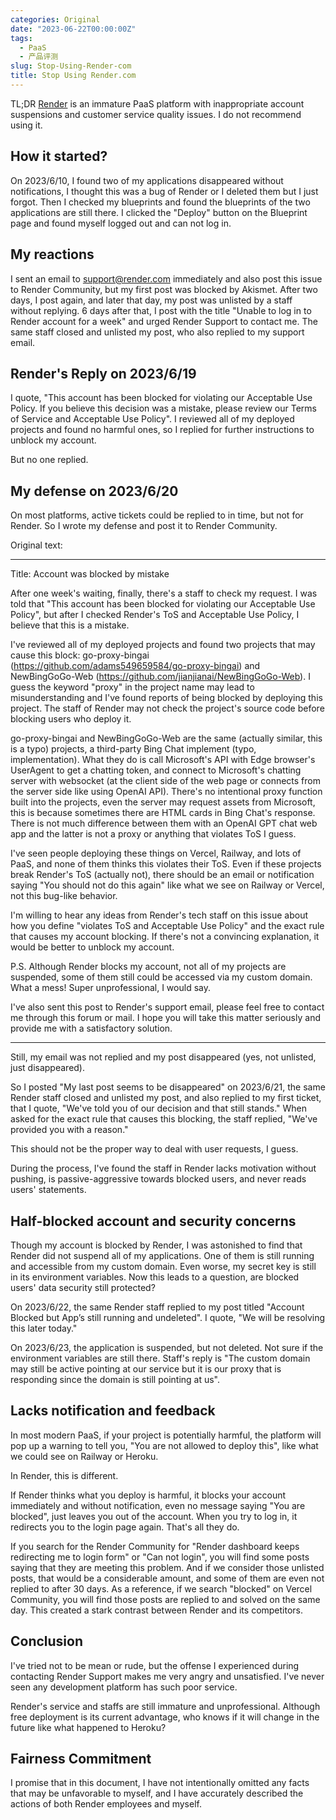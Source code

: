 ```yaml
---
categories: Original
date: "2023-06-22T00:00:00Z"
tags:
  - PaaS
  - 产品评测
slug: Stop-Using-Render-com
title: Stop Using Render.com
---
```


TL;DR [Render](https://render.com/) is an immature PaaS platform with inappropriate account suspensions and customer service quality issues. I do not recommend using it.

## How it started?

On 2023/6/10, I found two of my applications disappeared without notifications, I thought this was a bug of Render or I deleted them but I just forgot. Then I checked my blueprints and found the blueprints of the two applications are still there. I clicked the "Deploy" button on the Blueprint page and found myself logged out and can not log in.

## My reactions

I sent an email to support@render.com immediately and also post this issue to Render Community, but my first post was blocked by
Akismet. After two days, I post again, and later that day, my post was unlisted by a staff without replying. 6 days after that, I post with the title "Unable to log in to Render account for a week" and urged Render Support to contact me. The same staff closed and unlisted my post, who also replied to my support email.

## Render's Reply on 2023/6/19

I quote, "This account has been blocked for violating our Acceptable Use Policy. If you believe this decision was a mistake, please review our Terms of Service and Acceptable Use Policy". I reviewed all of my deployed projects and found no harmful ones, so I replied for further instructions to unblock my account.

But no one replied.

## My defense on 2023/6/20

On most platforms, active tickets could be replied to in time, but not for Render. So I wrote my defense and post it to Render Community.

Original text:

---

Title: Account was blocked by mistake

After one week's waiting, finally, there's a staff to check my request. I was told that "This account has been blocked for violating our Acceptable Use Policy", but after I checked Render's ToS and Acceptable Use Policy, I believe that this is a mistake.

I've reviewed all of my deployed projects and found two projects that may cause this block: go-proxy-bingai (https://github.com/adams549659584/go-proxy-bingai) and NewBingGoGo-Web (https://github.com/jianjianai/NewBingGoGo-Web). I guess the keyword "proxy" in the project name may lead to misunderstanding and I've found reports of being blocked by deploying this project. The staff of Render may not check the project's source code before blocking users who deploy it.

go-proxy-bingai and NewBingGoGo-Web are the same (actually similar, this is a typo) projects, a third-party Bing Chat implement (typo, implementation). What they do is call Microsoft's API with Edge browser's UserAgent to get a chatting token, and connect to Microsoft's chatting server with websocket (at the client side of the web page or connects from the server side like using OpenAI API). There's no intentional proxy function built into the projects, even the server may request assets from Microsoft, this is because sometimes there are HTML cards in Bing Chat's response. There is not much difference between them with an OpenAI GPT chat web app and the latter is not a proxy or anything that violates ToS I guess.

I've seen people deploying these things on Vercel, Railway, and lots of PaaS, and none of them thinks this violates their ToS. Even if these projects break Render's ToS (actually not), there should be an email or notification saying "You should not do this again" like what we see on Railway or Vercel, not this bug-like behavior.

I'm willing to hear any ideas from Render's tech staff on this issue about how you define "violates ToS and Acceptable Use Policy" and the exact rule that causes my account blocking. If there's not a convincing explanation, it would be better to unblock my account.

P.S. Although Render blocks my account, not all of my projects are suspended, some of them still could be accessed via my custom domain. What a mess! Super unprofessional, I would say.

I've also sent this post to Render's support email, please feel free to contact me through this forum or mail. I hope you will take this matter seriously and provide me with a satisfactory solution.

---

Still, my email was not replied and my post disappeared (yes, not unlisted, just disappeared).

So I posted "My last post seems to be disappeared" on 2023/6/21, the same Render staff closed and unlisted my post, and also replied to my first ticket, that I quote, "We've told you of our decision and that still stands." When asked for the exact rule that causes this blocking, the staff replied, "We've provided you with a reason."

This should not be the proper way to deal with user requests, I guess.

During the process, I've found the staff in Render lacks motivation without pushing, is passive-aggressive towards blocked users, and never reads users' statements.

## Half-blocked account and security concerns

Though my account is blocked by Render, I was astonished to find that Render did not suspend all of my applications. One of them is still running and accessible from my custom domain. Even worse, my secret key is still in its environment variables. Now this leads to a question, are blocked users' data security still protected?

On 2023/6/22, the same Render staff replied to my post titled "Account Blocked but App’s still running and undeleted". I quote, "We will be resolving this later today."

On 2023/6/23, the application is suspended, but not deleted. Not sure if the environment variables are still there. Staff's reply is "The custom domain may still be active pointing at our service but it is our proxy that is responding since the domain is still pointing at us".

## Lacks notification and feedback

In most modern PaaS, if your project is potentially harmful, the platform will pop up a warning to tell you, "You are not allowed to deploy this", like what we could see on Railway or Heroku.

In Render, this is different.

If Render thinks what you deploy is harmful, it blocks your account immediately and without notification, even no message saying "You are blocked", just leaves you out of the account. When you try to log in, it redirects you to the login page again. That's all they do.

If you search for the Render Community for "Render dashboard keeps redirecting me to login form" or "Can not login", you will find some posts saying that they are meeting this problem. And if we consider those unlisted posts, that would be a considerable amount, and some of them are even not replied to after 30 days. As a reference, if we search "blocked" on Vercel Community, you will find those posts are replied to and solved on the same day. This created a stark contrast between Render and its competitors.

## Conclusion

I've tried not to be mean or rude, but the offense I experienced during contacting Render Support makes me very angry and unsatisfied. I've never seen any development platform has such poor service.

Render's service and staffs are still immature and unprofessional. Although free deployment is its current advantage, who knows if it will change in the future like what happened to Heroku?

## Fairness Commitment

I promise that in this document, I have not intentionally omitted any facts that may be unfavorable to myself, and I have accurately described the actions of both Render employees and myself.
